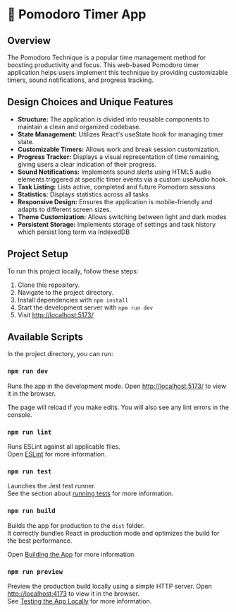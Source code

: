# 🍅 Pomodoro Timer App

## Overview

The Pomodoro Technique is a popular time management method for boosting productivity and focus. This web-based Pomodoro timer application helps users implement this technique by providing customizable timers, sound notifications, and progress tracking.

## Design Choices and Unique Features

* **Structure:** The application is divided into reusable components to maintain a clean and organized codebase.
* **State Management:** Utilizes React's useState hook for managing timer state.
* **Customizable Timers:** Allows work and break session customization.
* **Progress Tracker:** Displays a visual representation of time remaining, giving users a clear indication of their progress.
* **Sound Notifications:** Implements sound alerts using HTML5 audio elements triggered at specific timer events via a custom useAudio hook.
* **Task Listing:** Lists active, completed and future Pomodoro sessions
* **Statistics:** Displays statistics across all tasks
* **Responsive Design:** Ensures the application is mobile-friendly and adapts to different screen sizes.
* **Theme Customization:** Allows switching between light and dark modes
* **Persistent Storage:** Implements storage of settings and task history which persist long term via IndexedDB

## Project Setup

To run this project locally, follow these steps:

1. Clone this repository.
2. Navigate to the project directory.
3. Install dependencies with `npm install`
4. Start the development server with `npm run dev`
5. Visit [http://localhost:5173/](http://localhost:5173/)

## Available Scripts

In the project directory, you can run:

### `npm run dev`

Runs the app in the development mode.
Open [http://localhost:5173/](http://localhost:5173/) to view it in the browser.

The page will reload if you make edits.
You will also see any lint errors in the console.

### `npm run lint`

Runs ESLint against all applicable files.\
Open [ESLint](https://eslint.org/) for more information.

### `npm run test`

Launches the Jest test runner.\
See the section about [running tests](https://jestjs.io/docs/tutorial-react) for more information.

### `npm run build`

Builds the app for production to the `dist` folder.\
It correctly bundles React in production mode and optimizes the build for the best performance.

Open [Building the App](https://vitejs.dev/guide/static-deploy#building-the-app) for more information.

### `npm run preview`

Preview the production build locally using a simple HTTP server.
Open [http://localhost:4173](http://localhost:4173) to view it in the browser.\
See [Testing the App Locally](https://vitejs.dev/guide/static-deploy#testing-the-app-locally) for more information.
